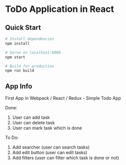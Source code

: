# ToDo Application in React

## Quick Start

``` bash
# Install dependencies
npm install

# Serve on localhost:8080
npm start

# Build for production
npm run build
```

## App Info

First App in Webpack / React / Redux - Simple Todo App

Done:

1) User can add task
2) User can delete task
3) User can mark task which is done

To Do:

1) Add searcher (user can search tasks)
2) Add edit button (user can edit tasks)
3) Add filters (user can filter which task is done or not)
